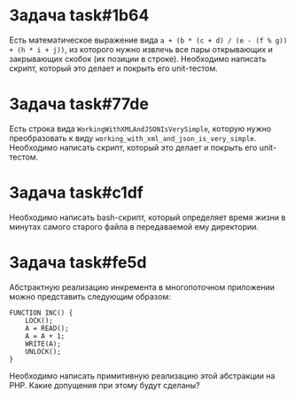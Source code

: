 # Задача task#1b64

Есть математическое выражение вида `a + (b * (c + d) / (e - (f % g)) + (h * i + j))`, из которого нужно извлечь все пары открывающих и закрывающих скобок (их позиции в строке).
Необходимо написать скрипт, который это делает и покрыть его unit-тестом.

# Задача task#77de

Есть строка вида `WorkingWithXMLAndJSONIsVerySimple`, которую нужно преобразовать к виду `working_with_xml_and_json_is_very_simple`.
Необходимо написать скрипт, который это делает и покрыть его unit-тестом.

# Задача task#c1df

Необходимо написать bash-скрипт, который определяет время жизни в минутах самого старого файла в передаваемой ему директории.

# Задача task#fe5d

Абстрактную реализацию инкремента в многопоточном приложении можно представить следующим образом:

```
FUNCTION INC() {
    LOCK();
    A = READ();
    A = A + 1;
    WRITE(A);
    UNLOCK();
}
```

Необходимо написать примитивную реализацию этой абстракции на PHP. Какие допущения при этому будут сделаны?

